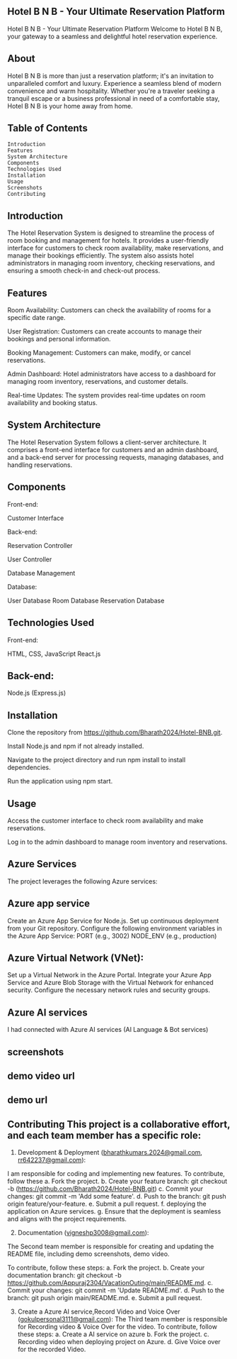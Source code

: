 ## Hotel B N B - Your Ultimate Reservation Platform
Hotel B N B - Your Ultimate Reservation Platform
Welcome to Hotel B N B, your gateway to a seamless and delightful hotel reservation experience.

## About
Hotel B N B is more than just a reservation platform; it's an invitation to unparalleled comfort and luxury. Experience a seamless blend of modern convenience and warm hospitality. Whether you're a traveler seeking a tranquil escape or a business professional in need of a comfortable stay, Hotel B N B is your home away from home.

## Table of Contents
    Introduction
    Features
    System Architecture
    Components
    Technologies Used
    Installation
    Usage
    Screenshots
    Contributing


## Introduction
The Hotel Reservation System is designed to streamline the process of room booking and management for hotels. It provides a user-friendly interface for customers to check room availability, make reservations, and manage their bookings efficiently. The system also assists hotel administrators in managing room inventory, checking reservations, and ensuring a smooth check-in and check-out process.

## Features
Room Availability: Customers can check the availability of rooms for a specific date range.

User Registration: Customers can create accounts to manage their bookings and personal information.

Booking Management: Customers can make, modify, or cancel reservations.

Admin Dashboard: Hotel administrators have access to a dashboard for managing room inventory, reservations, and customer details.

Real-time Updates: The system provides real-time updates on room availability and booking status.

## System Architecture
The Hotel Reservation System follows a client-server architecture. It comprises a front-end interface for customers and an admin dashboard, and a back-end server for processing requests, managing databases, and handling reservations.

## Components
Front-end:

Customer Interface


Back-end:

Reservation Controller

User Controller

Database Management

Database:

User Database
Room Database
Reservation Database

## Technologies Used
Front-end:

HTML, CSS, JavaScript
React.js 

## Back-end:

Node.js (Express.js)


## Installation
Clone the repository from https://github.com/Bharath2024/Hotel-BNB.git.

Install Node.js and npm if not already installed.

Navigate to the project directory and run npm install to install dependencies.


Run the application using npm start.

## Usage
Access the customer interface to check room availability and make reservations.

Log in to the admin dashboard to manage room inventory and reservations.

## Azure Services

The project leverages the following Azure services:

## Azure app service
Create an Azure App Service for Node.js.
Set up continuous deployment from your Git repository.
Configure the following environment variables in the Azure App Service: PORT (e.g., 3002) NODE_ENV (e.g., production)

## Azure Virtual Network (VNet):

Set up a Virtual Network in the Azure Portal.
Integrate your Azure App Service and Azure Blob Storage with the Virtual Network for enhanced security.
Configure the necessary network rules and security groups.

## Azure AI services

I had connected with Azure AI services (AI Language & Bot services)

## screenshots

## demo video url


## demo url

## Contributing This project is a collaborative effort, and each team member has a specific role:

1. Development & Deployment (bharathkumars.2024@gmail.com, rr642237@gmail.com):

I am responsible for coding and implementing new features.
To contribute, follow these 
a. Fork the project. 
b. Create your feature branch: git checkout -b (https://github.com/Bharath2024/Hotel-BNB.git) 
c. Commit your changes: git commit -m 'Add some feature'. 
d. Push to the branch: git push origin feature/your-feature. 
e. Submit a pull request. f. deploying the application on Azure services. 
g. Ensure that the deployment is seamless and aligns with the project requirements.

2. Documentation (vigneshp3008@gmail.com):

The Second team member is responsible for creating and updating the README file, including demo screenshots, demo video.

To contribute, follow these 
steps: a. Fork the project. 
b. Create your documentation branch: git checkout -b https://github.com/Appuraj2304/VacationOuting/main/README.md. 
c. Commit your changes: git commit -m 'Update README.md'. 
d. Push to the branch: git push origin main/README.md. 
e. Submit a pull request.


3. Create a Azure AI service,Record Video and Voice Over (gokulpersonal3111@gmail.com):
The Third team member is responsible for Recording video & Voice Over for the video.
To contribute, follow these steps: a. Create a AI service on azure b. Fork the project. c. Recording video when deploying project on Azure. d. Give Voice over for the recorded Video.

